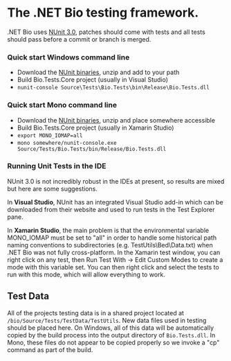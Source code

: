 # The .NET Bio testing framework.

.NET Bio uses [NUnit 3.0](http://www.nunit.org/), patches should come with tests and all tests should pass before a commit or branch is merged.


### Quick start Windows command line

 - Download the [NUnit binaries](http://github.com/nunit/nunitv2/releases/download/2.6.4/NUnit-2.6.4.zip), unzip and add to your path
 - Build Bio.Tests.Core project (usually in Visual Studio)
 - `nunit-console Source\Tests\Bio.Tests\bin\Release\Bio.Tests.dll`
 
 
### Quick start Mono command line

 - Download the [NUnit binaries](http://github.com/nunit/nunitv2/releases/download/2.6.4/NUnit-2.6.4.zip), unzip and place somewhere accessible
 - Build Bio.Tests.Core project (usually in Xamarin Studio)
 - `export MONO_IOMAP=all`
 - `mono somewhere/nunit-console.exe Source/Tests/Bio.Tests/bin/Release/Bio.Tests.dll`
 
### Running Unit Tests in the IDE

NUnit 3.0 is not incredibly robust in the IDEs at present, so results are mixed but here are some suggestions.  

In **Visual Studio**, NUnit has an integrated Visual Studio add-in which can be downloaded from their website and used to run tests in the Test Explorer pane.

In **Xamarin Studio**, the main problem is that the environmental variable MONO_IOMAP must be set to "all" in order to handle some historical path naming conventions to subdirectories (e.g. TestUtils\Bed\Data.txt) when .NET Bio was not fully cross-platform. In the Xamarin test window, you can right click on any test, then Run Test With -> Edit Custom Modes to create a mode with this variable set.  You can then right click and select the tests to run with this mode, which will allow everything to work.

## Test Data

All of the projects testing data is in a shared project located at  `/bio/Source/Tests/TestData/TestUtils`.  New data files used in testing should be placed here.  On Windows, all of this data will be automatically copied by the build process into the output directory of `Bio.Tests.dll`.  In Mono, these files do not appear to be copied properly so we invoke a "cp" command as part of the build. 